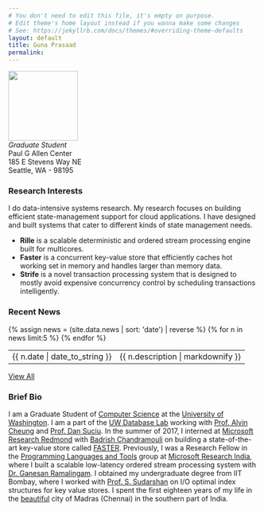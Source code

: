 ```yaml
---
# You don't need to edit this file, it's empty on purpose.
# Edit theme's home layout instead if you wanna make some changes
# See: https://jekyllrb.com/docs/themes/#overriding-theme-defaults
layout: default
title: Guna Prasaad
permalink: 
---
```

<div class="banner">
    <div class="photo">
        <img src="{{site.url}}assets/me4.jpg" width="140px" height="140px">
    </div>
    <div class="contact">
        <i>Graduate Student</i> <br>
        Paul G Allen Center<br>
        185 E Stevens Way NE<br>
        Seattle, WA - 98195<br>
    </div>
</div>
<div class="homecontent">
    <p>
    <h3>Research Interests</h3>
    I do data-intensive systems research. My research focuses on building efficient state-management support for cloud applications. I have designed and built systems that cater to different kinds of state management needs.
    <ul>
        <li> <b>Rille</b> is a scalable deterministic and ordered stream processing engine built for multicores. </li>
        <li> <b>Faster</b> is a concurrent key-value store that efficiently caches hot working set in memory and handles larger than memory data. </li> 
        <li><b>Strife</b> is a novel transaction processing system that is designed to mostly avoid expensive concurrency control by scheduling transactions intelligently.</li>
    </ul></p>
    <p>
    <h3>Recent News</h3>
<table class="news">
  {% assign news = (site.data.news | sort: 'date') | reverse %} {% for n in news limit:5 %}
  <tr>
    <td class="date">{{ n.date | date_to_string }} </td> 
    <td class="description"> {{ n.description | markdownify }} </td>
  </tr>
  {% endfor %}
</table>
<a href="{{site.url}}news.html">View All</a> <br>
    </p>
    <p>
    <h3>Brief Bio</h3>
    I am a Graduate Student of <a href="http://www.cs.washington.edu/">Computer Science</a> at the <a href="http://www.washington.edu">University of Washington</a>. I am a part of the <a href="http://db.cs.washington.edu/">UW Database Lab</a> working with <a href="https://homes.cs.washington.edu/~akcheung/">Prof. Alvin Cheung</a> and <a href="https://homes.cs.washington.edu/~suciu/">Prof. Dan Suciu</a>. In the summer of 2017, I interned at <a href="https://www.microsoft.com/en-us/research/lab/microsoft-research-redmond/">Microsoft Research Redmond</a> with <a href="https://www.microsoft.com/en-us/research/people/badrishc/">Badrish Chandramouli</a> on building a state-of-the-art key-value store called <a href="https://www.microsoft.com/en-us/research/project/faster/">FASTER</a>. Previously, I was a Research Fellow in the <a href="http://research.microsoft.com/en-us/groups/plato/">Programming Languages and Tools</a> group at <a href="http://research.microsoft.com/en-us/labs/india/">Microsoft Research India</a>, where I built a scalable low-latency ordered stream processing system with <a href="http://research.microsoft.com/en-us/people/grama/">Dr. Ganesan Ramalingam</a>. I obtained my undergraduate degree from IIT Bombay, where I worked with <a href="http://www.cse.iitb.ac.in/~sudarsha/">Prof. S. Sudarshan</a> on I/O optimal index structures for key value stores. I spent the first eighteen years of my life in the <a href="https://www.facebook.com/mycitychennai/">beautiful</a> city of Madras (Chennai) in the southern part of India.
    </p>
</div>
